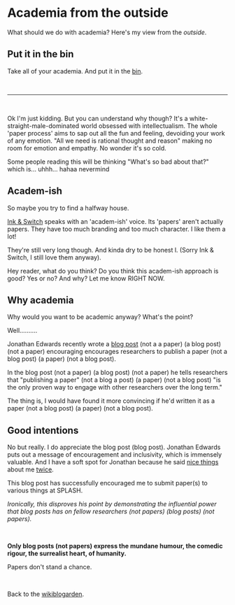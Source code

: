 # Academia from the outside

What should we do with academia? Here's my view from the *outside*.

## Put it in the bin

Take all of your academia. And put it in the [bin](/wikiblogarden/academia/).

<br>

<hr>

<br>

Ok I'm just kidding. But you can understand why though? It's a white-straight-male-dominated world obsessed with intellectualism. The whole 'paper process' aims to sap out all the fun and feeling, devoiding your work of any emotion. "All we need is rational thought and reason" making no room for emotion and empathy. No wonder it's so cold.

Some people reading this will be thinking "What's so bad about that?" which is... uhhh... hahaa nevermind

## Academ-ish

So maybe you try to find a halfway house.

[Ink & Switch](https://inkandswitch.com) speaks with an 'academ-ish' voice. Its 'papers' aren't actually papers. They have too much branding and too much character. I like them a lot!

They're still very long though. And kinda dry to be honest l. (Sorry Ink & Switch, I still love them anyway).

Hey reader, what do you think? Do you think this academ-ish approach is good? Yes or no? And why? Let me know RIGHT NOW.

## Why academia

Why would you want to be academic anyway? What's the point? 

Well..........

Jonathan Edwards recently wrote a [blog post](https://alarmingdevelopment.org/?p=1708) (not a a paper) (a blog post) (not a paper) encouraging encourages researchers to publish a paper (not a blog post) (a paper) (not a blog post).

In the blog post (not a paper) (a blog post) (not a paper) he tells researchers that "publishing a paper" (not a blog a post) (a paper) (not a blog post) "is the only proven way to engage with other researchers over the long term."

The thing is, I would have found it more convincing if he'd written it as a paper (not a blog post) (a paper) (not a blog post).

## Good intentions

No but really. I do appreciate the blog post (blog post). Jonathan Edwards puts out a message of encouragement and inclusivity, which is immensely valuable. And I have a soft spot for Jonathan because he said [nice things](https://x.com/jonathoda/status/1719165351039270978?s=20) about me [twice](https://x.com/jonathoda/status/1762195359789392068?s=20).

This blog post has successfully encouraged me to submit paper(s) to various things at SPLASH. 

*Ironically, this disproves his point by demonstrating the influential power that blog posts has on fellow researchers (not papers) (blog posts) (not papers).*

<br>

**Only blog posts (not papers) express the mundane humour, the comedic rigour, the surrealist heart, of humanity.**

Papers don't stand a chance.

<br>

Back to the [wikiblogarden](/wikiblogarden).
